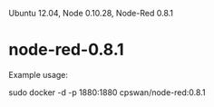 Ubuntu 12.04, Node 0.10.28, Node-Red 0.8.1

node-red-0.8.1
==============

Example usage:

sudo docker -d -p 1880:1880 cpswan/node-red:0.8.1
